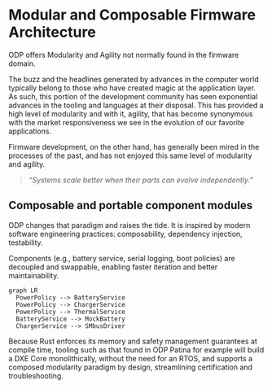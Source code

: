 # Modular and Composable Firmware Architecture

ODP offers Modularity and Agility not normally found in the firmware domain.

The buzz and the headlines generated by advances in the computer world typically belong to those
who have created magic at the application layer. As such, this portion of the development community has seen exponential advances in the tooling and languages at their disposal.  This has provided a high level of modularity and with it, agility, that has become synonymous with the market responsiveness we see in the evolution of our favorite applications.

Firmware development, on the other hand, has generally been mired in the processes of the past, and has
not enjoyed this same level of modularity and agility.

> _“Systems scale better when their parts can evolve independently.”_

## Composable and portable component modules

ODP changes that paradigm and raises the tide. It is inspired by modern software engineering practices: composability, dependency injection, testability.

Components (e.g., battery service, serial logging, boot policies) are decoupled and swappable, enabling faster iteration and better maintainability.

```mermaid
graph LR
  PowerPolicy --> BatteryService
  PowerPolicy --> ChargerService
  PowerPolicy --> ThermalService
  BatteryService --> MockBattery
  ChargerService --> SMbusDriver
 ``` 
Because Rust enforces its memory and safety management guarantees at compile time, tooling such as that found in ODP Patina for example will build a DXE Core monolithically, without the need for an RTOS, and supports a composed modularity paradigm by design, streamlining certification and troubleshooting.

